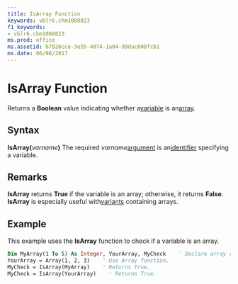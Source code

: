 ```yaml
---
title: IsArray Function
keywords: vblr6.chm1008823
f1_keywords:
- vblr6.chm1008823
ms.prod: office
ms.assetid: b7926cce-3e55-4074-1a04-99dac608fcb1
ms.date: 06/08/2017
---
```



# IsArray Function



Returns a  **Boolean** value indicating whether a[variable](../../Glossary/vbe-glossary.md) is an[array](../../Glossary/vbe-glossary.md).

## Syntax

**IsArray(**_varname_**)**
The required  _varname_[argument](../../Glossary/vbe-glossary.md) is an[identifier](../../Glossary/vbe-glossary.md) specifying a variable.

## Remarks

**IsArray** returns **True** if the variable is an array; otherwise, it returns **False**. **IsArray** is especially useful with[variants](../../Glossary/vbe-glossary.md) containing arrays.

## Example

This example uses the  **IsArray** function to check if a variable is an array.


```vb
Dim MyArray(1 To 5) As Integer, YourArray, MyCheck    ' Declare array variables.
YourArray = Array(1, 2, 3)    ' Use Array function.
MyCheck = IsArray(MyArray)    ' Returns True.
MyCheck = IsArray(YourArray)    ' Returns True.


```


